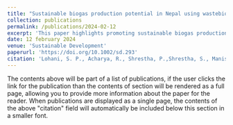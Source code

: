 ```yaml
---
title: "Sustainable biogas production potential in Nepal using wastebiomass: A spatial analysis"
collection: publications
permalink: /publications/2024-02-12
excerpt: 'This paper highlights promoting sustainable biogas production in Nepal could replace LPG gas and solid biomass, reduce emissions, and lower household air pollution. Through a comprehensive district-level assessment, we have estimated an annual biogas production of 4412 million m3 from various waste biomass sources. Nepal could realize these benefits by accounting for spatial variation in biogas production potential. However, a cautionary note, there are concerns about the current policy landscape, implementation mechanism, and monitoring and evaluation modality.'
date: 12 february 2024
venue: 'Sustainable Development'
paperurl: 'https://doi.org/10.1002/sd.293'
citation: 'Lohani, S. P., Acharya, R., Shrestha, P.,Shrestha, S., Manisha, K. C., & Pradhan, P. (2024). Sustainablebiogas production potential in Nepal using waste biomass: Aspatial analysis. Sustainable Development, 1–12.'
---
```


The contents above will be part of a list of publications, if the user clicks the link for the publication than the contents of section will be rendered as a full page, allowing you to provide more information about the paper for the reader. When publications are displayed as a single page, the contents of the above "citation" field will automatically be included below this section in a smaller font.
